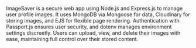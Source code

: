 ImageSaver is a secure web app using Node.js and Express.js to manage user profile images.
It uses MongoDB via Mongoose for data, Cloudinary for storing images, and EJS for flexible page rendering. Authentication with Passport.js ensures user security, 
and dotenv manages environment settings discreetly. Users can upload, view, and delete their images with ease, maintaining full control over their stored content.
